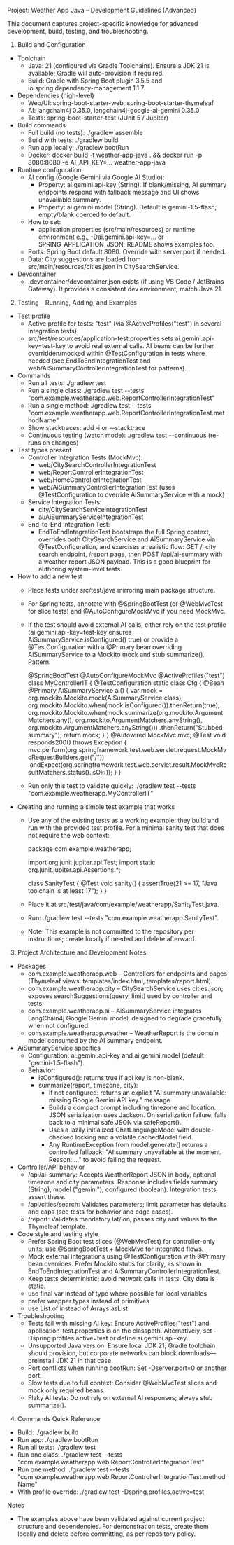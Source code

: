 Project: Weather App Java – Development Guidelines (Advanced)

This document captures project-specific knowledge for advanced development, build, testing, and troubleshooting.

1. Build and Configuration
- Toolchain
  - Java: 21 (configured via Gradle Toolchains). Ensure a JDK 21 is available; Gradle will auto-provision if required.
  - Build: Gradle with Spring Boot plugin 3.5.5 and io.spring.dependency-management 1.1.7.
- Dependencies (high-level)
  - Web/UI: spring-boot-starter-web, spring-boot-starter-thymeleaf
  - AI: langchain4j 0.35.0, langchain4j-google-ai-gemini 0.35.0
  - Tests: spring-boot-starter-test (JUnit 5 / Jupiter)
- Build commands
  - Full build (no tests): ./gradlew assemble
  - Build with tests: ./gradlew build
  - Run app locally: ./gradlew bootRun
  - Docker: docker build -t weather-app-java . && docker run -p 8080:8080 -e AI_API_KEY=... weather-app-java
- Runtime configuration
  - AI config (Google Gemini via Google AI Studio):
    - Property: ai.gemini.api-key (String). If blank/missing, AI summary endpoints respond with fallback message and UI shows unavailable summary.
    - Property: ai.gemini.model (String). Default is gemini-1.5-flash; empty/blank coerced to default.
  - How to set:
    - application.properties (src/main/resources) or runtime environment e.g., -Dai.gemini.api-key=... or SPRING_APPLICATION_JSON; README shows examples too.
  - Ports: Spring Boot default 8080. Override with server.port if needed.
  - Data: City suggestions are loaded from src/main/resources/cities.json in CitySearchService.
- Devcontainer
  - .devcontainer/devcontainer.json exists (if using VS Code / JetBrains Gateway). It provides a consistent dev environment; match Java 21.

2. Testing – Running, Adding, and Examples
- Test profile
  - Active profile for tests: "test" (via @ActiveProfiles("test") in several integration tests).
  - src/test/resources/application-test.properties sets ai.gemini.api-key=test-key to avoid real external calls. AI beans can be further overridden/mocked within @TestConfiguration in tests where needed (see EndToEndIntegrationTest and web/AiSummaryControllerIntegrationTest for patterns).
- Commands
  - Run all tests: ./gradlew test
  - Run a single class: ./gradlew test --tests "com.example.weatherapp.web.ReportControllerIntegrationTest"
  - Run a single method: ./gradlew test --tests "com.example.weatherapp.web.ReportControllerIntegrationTest.methodName"
  - Show stacktraces: add -i or --stacktrace
  - Continuous testing (watch mode): ./gradlew test --continuous (re-runs on changes)
- Test types present
  - Controller Integration Tests (MockMvc):
    - web/CitySearchControllerIntegrationTest
    - web/ReportControllerIntegrationTest
    - web/HomeControllerIntegrationTest
    - web/AiSummaryControllerIntegrationTest (uses @TestConfiguration to override AiSummaryService with a mock)
  - Service Integration Tests:
    - city/CitySearchServiceIntegrationTest
    - ai/AiSummaryServiceIntegrationTest
  - End-to-End Integration Test:
    - EndToEndIntegrationTest bootstraps the full Spring context, overrides both CitySearchService and AiSummaryService via @TestConfiguration, and exercises a realistic flow: GET /, city search endpoint, /report page, then POST /api/ai-summary with a weather report JSON payload. This is a good blueprint for authoring system-level tests.
- How to add a new test
  - Place tests under src/test/java mirroring main package structure.
  - For Spring tests, annotate with @SpringBootTest (or @WebMvcTest for slice tests) and @AutoConfigureMockMvc if you need MockMvc.
  - If the test should avoid external AI calls, either rely on the test profile (ai.gemini.api-key=test-key ensures AiSummaryService.isConfigured() true) or provide a @TestConfiguration with a @Primary bean overriding AiSummaryService to a Mockito mock and stub summarize(). Pattern:

    @SpringBootTest
    @AutoConfigureMockMvc
    @ActiveProfiles("test")
    class MyControllerIT {
      @TestConfiguration
      static class Cfg {
        @Bean @Primary AiSummaryService ai() {
          var mock = org.mockito.Mockito.mock(AiSummaryService.class);
          org.mockito.Mockito.when(mock.isConfigured()).thenReturn(true);
          org.mockito.Mockito.when(mock.summarize(org.mockito.ArgumentMatchers.any(), org.mockito.ArgumentMatchers.anyString(), org.mockito.ArgumentMatchers.anyString()))
            .thenReturn("Stubbed summary");
          return mock;
        }
      }
      @Autowired MockMvc mvc;
      @Test void responds200() throws Exception {
        mvc.perform(org.springframework.test.web.servlet.request.MockMvcRequestBuilders.get("/"))
           .andExpect(org.springframework.test.web.servlet.result.MockMvcResultMatchers.status().isOk());
      }
    }

  - Run only this test to validate quickly: ./gradlew test --tests "com.example.weatherapp.MyControllerIT"
- Creating and running a simple test example that works
  - Use any of the existing tests as a working example; they build and run with the provided test profile. For a minimal sanity test that does not require the web context:

    package com.example.weatherapp;

    import org.junit.jupiter.api.Test;
    import static org.junit.jupiter.api.Assertions.*;

    class SanityTest {
      @Test void sanity() {
        assertTrue(21 >= 17, "Java toolchain is at least 17");
      }
    }

  - Place it at src/test/java/com/example/weatherapp/SanityTest.java.
  - Run: ./gradlew test --tests "com.example.weatherapp.SanityTest".
  - Note: This example is not committed to the repository per instructions; create locally if needed and delete afterward.

3. Project Architecture and Development Notes
- Packages
  - com.example.weatherapp.web – Controllers for endpoints and pages (Thymeleaf views: templates/index.html, templates/report.html).
  - com.example.weatherapp.city – CitySearchService uses cities.json; exposes searchSuggestions(query, limit) used by controller and tests.
  - com.example.weatherapp.ai – AiSummaryService integrates LangChain4j Google Gemini model; designed to degrade gracefully when not configured.
  - com.example.weatherapp.weather – WeatherReport is the domain model consumed by the AI summary endpoint.
- AiSummaryService specifics
  - Configuration: ai.gemini.api-key and ai.gemini.model (default "gemini-1.5-flash").
  - Behavior:
    - isConfigured(): returns true if api key is non-blank.
    - summarize(report, timezone, city):
      - If not configured: returns an explicit "AI summary unavailable: missing Google Gemini API key." message.
      - Builds a compact prompt including timezone and location. JSON serialization uses Jackson. On serialization failure, falls back to a minimal safe JSON via safeReport().
      - Uses a lazily initialized ChatLanguageModel with double-checked locking and a volatile cachedModel field.
      - Any RuntimeException from model.generate() returns a controlled fallback: "AI summary unavailable at the moment. Reason: ..." to avoid failing the request.
- Controller/API behavior
  - /api/ai-summary: Accepts WeatherReport JSON in body, optional timezone and city parameters. Response includes fields summary (String), model ("gemini"), configured (boolean). Integration tests assert these.
  - /api/cities/search: Validates parameters; limit parameter has defaults and caps (see tests for behavior and edge cases).
  - /report: Validates mandatory lat/lon; passes city and values to the Thymeleaf template.
- Code style and testing style
  - Prefer Spring Boot test slices (@WebMvcTest) for controller-only units; use @SpringBootTest + MockMvc for integrated flows.
  - Mock external integrations using @TestConfiguration with @Primary bean overrides. Prefer Mockito stubs for clarity, as shown in EndToEndIntegrationTest and AiSummaryControllerIntegrationTest.
  - Keep tests deterministic; avoid network calls in tests. City data is static.
  - use final var instead of type where possible for local variables
  - prefer wrapper types instead of primitives
  - use List.of instead of Arrays.asList
- Troubleshooting
  - Tests fail with missing AI key: Ensure ActiveProfiles("test") and application-test.properties is on the classpath. Alternatively, set -Dspring.profiles.active=test or define ai.gemini.api-key.
  - Unsupported Java version: Ensure local JDK 21; Gradle toolchain should provision, but corporate networks can block downloads—preinstall JDK 21 in that case.
  - Port conflicts when running bootRun: Set -Dserver.port=0 or another port.
  - Slow tests due to full context: Consider @WebMvcTest slices and mock only required beans.
  - Flaky AI tests: Do not rely on external AI responses; always stub summarize().

4. Commands Quick Reference
- Build: ./gradlew build
- Run app: ./gradlew bootRun
- Run all tests: ./gradlew test
- Run one class: ./gradlew test --tests "com.example.weatherapp.web.ReportControllerIntegrationTest"
- Run one method: ./gradlew test --tests "com.example.weatherapp.web.ReportControllerIntegrationTest.methodName"
- With profile override: ./gradlew test -Dspring.profiles.active=test

Notes
- The examples above have been validated against current project structure and dependencies. For demonstration tests, create them locally and delete before committing, as per repository policy.
